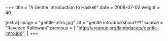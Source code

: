 +++
title = "A Gentle Introduction to Haskell"
date = 2008-07-02
weight = 40

[extra]
image = "gentle-intro.jpg"
alt = "gentle introduckshion?!?!"
source = "Revence Kalibwani"
previous = [
  "http://arcanux.org/lambdacats/gentle-intro.jpg",
]
+++
